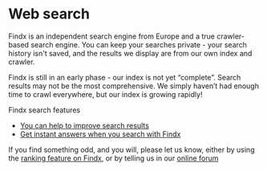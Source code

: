 # Web search

Findx is an independent search engine from Europe and a true crawler-based search engine. You can keep your searches private - your search history isn't saved, and the results we display are from our own index and crawler.

Findx is still in an early phase - our index is not yet “complete”. Search results may not be the most comprehensive. We simply haven’t had enough time to crawl everywhere, but our index is growing rapidly!

Findx search features
- [You can help to improve search results](/en/improvesearch)
- [Get instant answers when you search with Findx](/en/instantanswers)


If you find something odd, and you will, please let us know, either by using the [ranking feature on Findx](/en/improvesearch), or by telling us in our [online forum](https://forum.privacore.com) 
